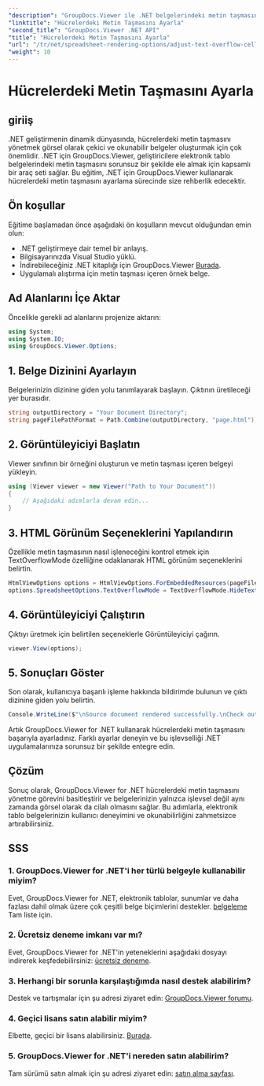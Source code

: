 ```yaml
---
"description": "GroupDocs.Viewer ile .NET belgelerindeki metin taşmasını zahmetsizce yönetin. Okunabilirliği ve kullanıcı deneyimini geliştirin. Ücretsiz deneme sürümünüzü hemen indirin."
"linktitle": "Hücrelerdeki Metin Taşmasını Ayarla"
"second_title": "GroupDocs.Viewer .NET API"
"title": "Hücrelerdeki Metin Taşmasını Ayarla"
"url": "/tr/net/spreadsheet-rendering-options/adjust-text-overflow-cells/"
"weight": 10
---
```


# Hücrelerdeki Metin Taşmasını Ayarla

## giriiş
.NET geliştirmenin dinamik dünyasında, hücrelerdeki metin taşmasını yönetmek görsel olarak çekici ve okunabilir belgeler oluşturmak için çok önemlidir. .NET için GroupDocs.Viewer, geliştiricilere elektronik tablo belgelerindeki metin taşmasını sorunsuz bir şekilde ele almak için kapsamlı bir araç seti sağlar. Bu eğitim, .NET için GroupDocs.Viewer kullanarak hücrelerdeki metin taşmasını ayarlama sürecinde size rehberlik edecektir.
## Ön koşullar
Eğitime başlamadan önce aşağıdaki ön koşulların mevcut olduğundan emin olun:
- .NET geliştirmeye dair temel bir anlayış.
- Bilgisayarınızda Visual Studio yüklü.
- İndirebileceğiniz .NET kitaplığı için GroupDocs.Viewer [Burada](https://releases.groupdocs.com/viewer/net/).
- Uygulamalı alıştırma için metin taşması içeren örnek belge.
## Ad Alanlarını İçe Aktar
Öncelikle gerekli ad alanlarını projenize aktarın:
```csharp
using System;
using System.IO;
using GroupDocs.Viewer.Options;
```
## 1. Belge Dizinini Ayarlayın
Belgelerinizin dizinine giden yolu tanımlayarak başlayın. Çıktının üretileceği yer burasıdır.
```csharp
string outputDirectory = "Your Document Directory";
string pageFilePathFormat = Path.Combine(outputDirectory, "page.html");
```
## 2. Görüntüleyiciyi Başlatın
Viewer sınıfının bir örneğini oluşturun ve metin taşması içeren belgeyi yükleyin.
```csharp
using (Viewer viewer = new Viewer("Path to Your Document"))
{
    // Aşağıdaki adımlarla devam edin...
}
```
## 3. HTML Görünüm Seçeneklerini Yapılandırın
Özellikle metin taşmasının nasıl işleneceğini kontrol etmek için TextOverflowMode özelliğine odaklanarak HTML görünüm seçeneklerini belirtin.
```csharp
HtmlViewOptions options = HtmlViewOptions.ForEmbeddedResources(pageFilePathFormat);
options.SpreadsheetOptions.TextOverflowMode = TextOverflowMode.HideText;
```
## 4. Görüntüleyiciyi Çalıştırın
Çıktıyı üretmek için belirtilen seçeneklerle Görüntüleyiciyi çağırın.
```csharp
viewer.View(options);
```
## 5. Sonuçları Göster
Son olarak, kullanıcıya başarılı işleme hakkında bildirimde bulunun ve çıktı dizinine giden yolu belirtin.
```csharp
Console.WriteLine($"\nSource document rendered successfully.\nCheck output in {outputDirectory}.");
```
Artık GroupDocs.Viewer for .NET kullanarak hücrelerdeki metin taşmasını başarıyla ayarladınız. Farklı ayarlar deneyin ve bu işlevselliği .NET uygulamalarınıza sorunsuz bir şekilde entegre edin.
## Çözüm
Sonuç olarak, GroupDocs.Viewer for .NET hücrelerdeki metin taşmasını yönetme görevini basitleştirir ve belgelerinizin yalnızca işlevsel değil aynı zamanda görsel olarak da cilalı olmasını sağlar. Bu adımlarla, elektronik tablo belgelerinizin kullanıcı deneyimini ve okunabilirliğini zahmetsizce artırabilirsiniz.
## SSS
### 1. GroupDocs.Viewer for .NET'i her türlü belgeyle kullanabilir miyim?
Evet, GroupDocs.Viewer for .NET, elektronik tablolar, sunumlar ve daha fazlası dahil olmak üzere çok çeşitli belge biçimlerini destekler. [belgeleme](https://tutorials.groupdocs.com/viewer/net/) Tam liste için.
### 2. Ücretsiz deneme imkanı var mı?
Evet, GroupDocs.Viewer for .NET'in yeteneklerini aşağıdaki dosyayı indirerek keşfedebilirsiniz: [ücretsiz deneme](https://releases.groupdocs.com/).
### 3. Herhangi bir sorunla karşılaştığımda nasıl destek alabilirim?
Destek ve tartışmalar için şu adresi ziyaret edin: [GroupDocs.Viewer forumu](https://forum.groupdocs.com/c/viewer/9).
### 4. Geçici lisans satın alabilir miyim?
Elbette, geçici bir lisans alabilirsiniz. [Burada](https://purchase.groupdocs.com/temporary-license/).
### 5. GroupDocs.Viewer for .NET'i nereden satın alabilirim?
Tam sürümü satın almak için şu adresi ziyaret edin: [satın alma sayfası](https://purchase.groupdocs.com/buy).